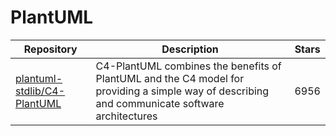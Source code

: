 # PlantUML

| Repository                                                                    | Description                                                                                                                                    | Stars |
| ----------------------------------------------------------------------------- | ---------------------------------------------------------------------------------------------------------------------------------------------- | ----- |
| [plantuml-stdlib/C4-PlantUML](https://github.com/plantuml-stdlib/C4-PlantUML) | C4-PlantUML combines the benefits of PlantUML and the C4 model for providing a simple way of describing and communicate software architectures | 6956  |
